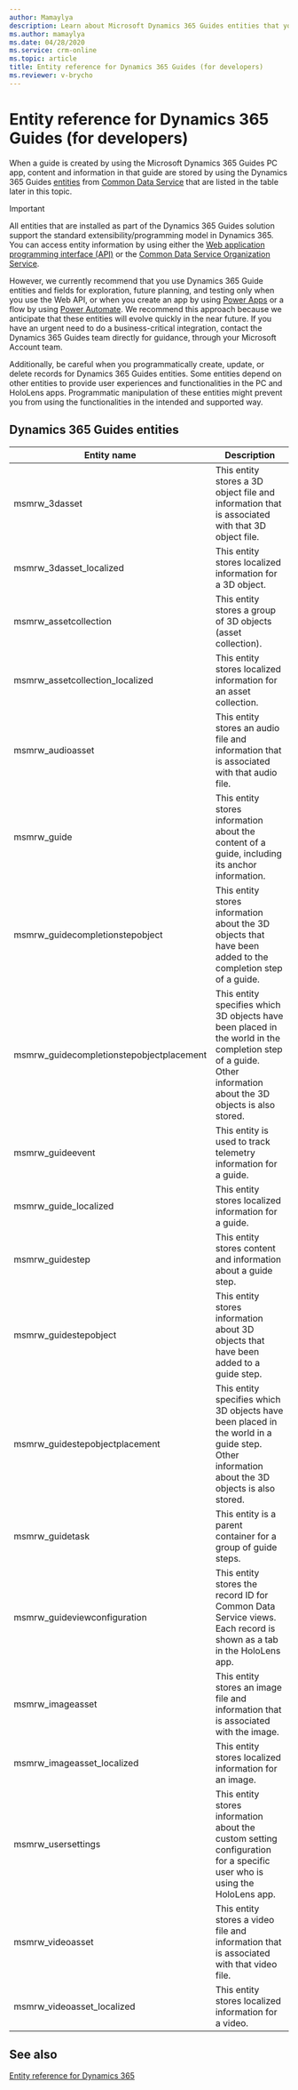 ```yaml
---
author: Mamaylya
description: Learn about Microsoft Dynamics 365 Guides entities that you can use to extend Dynamics 365 if you're a developer.
ms.author: mamaylya
ms.date: 04/28/2020
ms.service: crm-online
ms.topic: article
title: Entity reference for Dynamics 365 Guides (for developers)
ms.reviewer: v-brycho
---
```


# Entity reference for Dynamics 365 Guides (for developers)

When a guide is created by using the Microsoft Dynamics 365 Guides PC app, content and information in that guide are stored by using the 
Dynamics 365 Guides [entities](https://docs.microsoft.com/powerapps/maker/common-data-service/entity-overview) from [Common Data Service](https://docs.microsoft.com/powerapps/maker/common-data-service/data-platform-intro) that are listed in the table later in this topic.

> [!IMPORTANT]
> All entities that are installed as part of the Dynamics 365 Guides solution support the standard extensibility/programming model in Dynamics 365. You can access entity information by using either the [Web application programming interface (API)](https://docs.microsoft.com/powerapps/developer/common-data-service/webapi/overview) or the [Common Data Service Organization Service](https://docs.microsoft.com/powerapps/developer/common-data-service/org-service/overview).
>
> However, we currently recommend that you use Dynamics 365 Guide entities and fields for exploration, future planning, and testing only when you use the Web API, or when you create an app by using [Power Apps](https://powerapps.microsoft.com/) or a flow by using [Power Automate](https://flow.microsoft.com/). We recommend this approach because we anticipate that these entities will evolve quickly in the near future. If you have an urgent need to do a business-critical integration, contact the Dynamics 365 Guides team directly for guidance, through your Microsoft Account team.
>
> Additionally, be careful when you programmatically create, update, or delete records for Dynamics 365 Guides entities. Some entities depend on other entities to provide user experiences and functionalities in the PC and HoloLens apps. Programmatic manipulation of these entities might prevent you from using the functionalities in the intended and supported way.

## Dynamics 365 Guides entities

| Entity name | Description |
|-------------|-------------|
| msmrw\_3dasset | This entity stores a 3D object file and information that is associated with that 3D object file. |
| msmrw\_3dasset\_localized | This entity stores localized information for a 3D object. |
| msmrw\_assetcollection | This entity stores a group of 3D objects (asset collection). |
| msmrw\_assetcollection\_localized | This entity stores localized information for an asset collection. |
| msmrw\_audioasset | This entity stores an audio file and information that is associated with that audio file. |
| msmrw\_guide | This entity stores information about the content of a guide, including its anchor information. |
| msmrw\_guidecompletionstepobject | This entity stores information about the 3D objects that have been added to the completion step of a guide. |
| msmrw\_guidecompletionstepobjectplacement | This entity specifies which 3D objects have been placed in the world in the completion step of a guide. Other information about the 3D objects is also stored. |
| msmrw\_guideevent | This entity is used to track telemetry information for a guide. |
| msmrw\_guide\_localized | This entity stores localized information for a guide. |
| msmrw\_guidestep | This entity stores content and information about a guide step. |
| msmrw\_guidestepobject | This entity stores information about 3D objects that have been added to a guide step. |
| msmrw\_guidestepobjectplacement | This entity specifies which 3D objects have been placed in the world in a guide step. Other information about the 3D objects is also stored. |
| msmrw\_guidetask | This entity is a parent container for a group of guide steps. |
| msmrw\_guideviewconfiguration | This entity stores the record ID for Common Data Service views. Each record is shown as a tab in the HoloLens app. |
| msmrw\_imageasset | This entity stores an image file and information that is associated with the image. |
| msmrw\_imageasset\_localized | This entity stores localized information for an image. |
| msmrw\_usersettings | This entity stores information about the custom setting configuration for a specific user who is using the HoloLens app. |
| msmrw\_videoasset | This entity stores a video file and information that is associated with that video file. |
| msmrw\_videoasset\_localized | This entity stores localized information for a video. |

## See also

[Entity reference for Dynamics 365](https://docs.microsoft.com/dynamics365/customerengagement/on-premises/developer/about-entity-reference)
